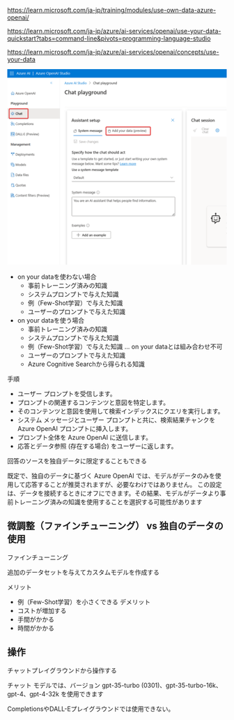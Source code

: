 https://learn.microsoft.com/ja-jp/training/modules/use-own-data-azure-openai/

https://learn.microsoft.com/ja-jp/azure/ai-services/openai/use-your-data-quickstart?tabs=command-line&pivots=programming-language-studio

https://learn.microsoft.com/ja-jp/azure/ai-services/openai/concepts/use-your-data

![Alt text](image.png)

- on your dataを使わない場合
  - 事前トレーニング済みの知識
  - システムプロンプトで与えた知識
  - 例（Few-Shot学習）で与えた知識
  - ユーザーのプロンプトで与えた知識
- on your dataを使う場合
  - 事前トレーニング済みの知識
  - システムプロンプトで与えた知識
  - 例（Few-Shot学習）で与えた知識 ... on your dataとは組み合わせ不可
  - ユーザーのプロンプトで与えた知識
  - Azure Cognitive Searchから得られる知識

手順

- ユーザー プロンプトを受信します。
- プロンプトの関連するコンテンツと意図を特定します。
- そのコンテンツと意図を使用して検索インデックスにクエリを実行します。
- システム メッセージとユーザー プロンプトと共に、検索結果チャンクを Azure OpenAI プロンプトに挿入します。
- プロンプト全体を Azure OpenAI に送信します。
- 応答とデータ参照 (存在する場合) をユーザーに返します。

回答のソースを独自データに限定することもできる

既定で、独自のデータに基づく Azure OpenAI では、モデルがデータのみを使用して応答することが推奨されますが、必要なわけではありません。 この設定は、データを接続するときにオフにできます。その結果、モデルがデータより事前トレーニング済みの知識を使用することを選択する可能性があります


## 微調整（ファインチューニング） vs 独自のデータの使用

ファインチューニング

追加のデータセットを与えてカスタムモデルを作成する

メリット
- 例（Few-Shot学習）を小さくできる
デメリット
- コストが増加する
- 手間がかかる
- 時間がかかる

## 操作

チャットプレイグラウンドから操作する

チャット モデルでは、バージョン gpt-35-turbo (0301)、gpt-35-turbo-16k、gpt-4、gpt-4-32k を使用できます

CompletionsやDALL-Eプレイグラウンドでは使用できない。


